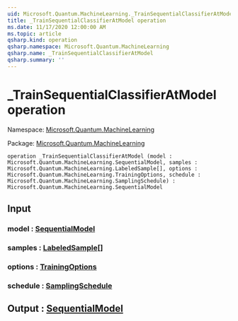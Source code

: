 ```yaml
---
uid: Microsoft.Quantum.MachineLearning._TrainSequentialClassifierAtModel
title: _TrainSequentialClassifierAtModel operation
ms.date: 11/17/2020 12:00:00 AM
ms.topic: article
qsharp.kind: operation
qsharp.namespace: Microsoft.Quantum.MachineLearning
qsharp.name: _TrainSequentialClassifierAtModel
qsharp.summary: ''
---
```


# _TrainSequentialClassifierAtModel operation

Namespace: [Microsoft.Quantum.MachineLearning](xref:Microsoft.Quantum.MachineLearning)

Package: [Microsoft.Quantum.MachineLearning](https://nuget.org/packages/Microsoft.Quantum.MachineLearning)




```qsharp
operation _TrainSequentialClassifierAtModel (model : Microsoft.Quantum.MachineLearning.SequentialModel, samples : Microsoft.Quantum.MachineLearning.LabeledSample[], options : Microsoft.Quantum.MachineLearning.TrainingOptions, schedule : Microsoft.Quantum.MachineLearning.SamplingSchedule) : Microsoft.Quantum.MachineLearning.SequentialModel
```


## Input

### model : [SequentialModel](xref:Microsoft.Quantum.MachineLearning.SequentialModel)




### samples : [LabeledSample](xref:Microsoft.Quantum.MachineLearning.LabeledSample)[]




### options : [TrainingOptions](xref:Microsoft.Quantum.MachineLearning.TrainingOptions)




### schedule : [SamplingSchedule](xref:Microsoft.Quantum.MachineLearning.SamplingSchedule)





## Output : [SequentialModel](xref:Microsoft.Quantum.MachineLearning.SequentialModel)

